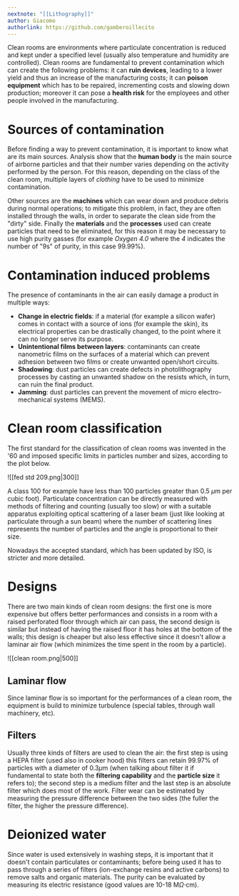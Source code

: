 ```yaml
---
nextnote: "[[Lithography]]"
author: Giacomo
authorlink: https://github.com/gamberoillecito
---
```


Clean rooms are environments where particulate concentration is reduced and kept under a specified level (usually also temperature and humidity are controlled).
Clean rooms are fundamental to prevent contamination which can create the following problems: it can **ruin devices**, leading to a lower yield and thus an increase of the manufacturing costs; it can **poison equipment** which has to be repaired, incrementing costs and slowing down production; moreover it can pose a **health risk** for the employees and other people involved in the manufacturing.

# Sources of contamination

Before finding a way to prevent contamination, it is important to know what are its main sources. Analysis show that the **human body** is the main source of airborne particles and that their number varies depending on the activity performed by the person. For this reason, depending on the class of the clean room, multiple layers of *clothing* have to be used to minimize contamination.

Other sources are the **machines** which can wear down and produce debris during normal operations; to mitigate this problem, in fact, they are often installed through the walls, in order to separate the clean side from the "dirty" side. Finally the **materials** and the **processes** used can create particles that need to be eliminated, for this reason it may be necessary to use high purity gasses (for example *Oxygen 4.0* where the *4* indicates the number of "9s" of purity, in this case 99.99%).

# Contamination induced problems

The presence of contaminants in the air can easily damage a product in multiple ways:

- **Change in electric fields**: if a material (for example a silicon wafer) comes in contact with a source of ions (for example the skin), its electrical properties can be drastically changed, to the point where it can no longer serve its purpose.
- **Unintentional films between layers**: contaminants can create nanometric films on the surfaces of a material which can prevent adhesion between two films or create unwanted open/short circuits.
- **Shadowing**: dust particles can create defects in photolithography processes by casting an unwanted shadow on the resists which, in turn, can ruin the final product.
- **Jamming**: dust particles can prevent the movement of micro electro-mechanical systems (MEMS).

# Clean room classification

The first standard for the classification of clean rooms was invented in the '60 and imposed specific limits in particles number and sizes, according to the plot below.

![[fed std 209.png|300]]

A class 100 for example have less than 100 particles greater than 0.5 $\mu$m per cubic foot). 
Particulate concentration can be directly measured with methods of filtering and counting (usually too slow) or with a suitable apparatus exploiting optical scattering of a laser beam (just like looking at particulate through a sun beam) where the number of scattering lines represents the number of particles and the angle is proportional to their size.

Nowadays the accepted standard, which has been updated by ISO, is stricter and more detailed.

# Designs

There are two main kinds of clean room designs: the first one is more expensive but offers better performances and consists in a room with a raised perforated floor through which air can pass, the second design is similar but instead of having the raised floor it has holes at the bottom of the walls; this design is cheaper but also less effective since it doesn't allow a laminar air flow (which minimizes the time spent in the room by a particle). 

![[clean room.png|500]]

## Laminar flow

Since laminar flow is so important for the performances of a clean room, the equipment  is build to minimize turbulence (special tables, through wall machinery, etc).

## Filters

Usually three kinds of filters are used to clean the air: the first step is using a HEPA filter (used also in cooker hood) this filters can retain 99.97% of particles with a diameter of 0.3$\mu$m (when talking about filter it if fundamental to state both the **filtering capability** and the **particle size** it refers to); the second step is a medium filter and the last step is an absolute filter which does most of the work. Filter wear can be estimated by measuring the pressure difference between the two sides (the fuller the filter, the higher the pressure difference).

# Deionized water

Since water is used extensively in washing steps, it is important that it doesn't contain particulates or contaminants; before being used it has to pass through a series of filters (ion-exchange resins and active carbons) to remove salts and organic materials. 
The purity can be evaluated by measuring its electric resistance (good values are 10-18 M$\Omega \cdot$cm).

